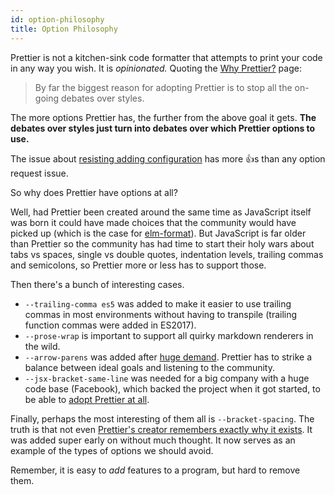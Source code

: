 ```yaml
---
id: option-philosophy
title: Option Philosophy
---
```


Prettier is not a kitchen-sink code formatter that attempts to print your code in any way you wish. It is _opinionated._ Quoting the [Why Prettier?](why-prettier.md) page:

> By far the biggest reason for adopting Prettier is to stop all the on-going debates over styles.

The more options Prettier has, the further from the above goal it gets. **The debates over styles just turn into debates over which Prettier options to use.**

The issue about [resisting adding configuration](https://github.com/prettier/prettier/issues/40) has more 👍s than any option request issue.

So why does Prettier have options at all?

Well, had Prettier been created around the same time as JavaScript itself was born it could have made choices that the community would have picked up (which is the case for [elm-format](https://github.com/avh4/elm-format/)). But JavaScript is far older than Prettier so the community has had time to start their holy wars about tabs vs spaces, single vs double quotes, indentation levels, trailing commas and semicolons, so Prettier more or less has to support those.

Then there's a bunch of interesting cases.

- `--trailing-comma es5` was added to make it easier to use trailing commas in most environments without having to transpile (trailing function commas were added in ES2017).
- `--prose-wrap` is important to support all quirky markdown renderers in the wild.
- `--arrow-parens` was added after [huge demand](https://github.com/prettier/prettier/issues/812). Prettier has to strike a balance between ideal goals and listening to the community.
- `--jsx-bracket-same-line` was needed for a big company with a huge code base (Facebook), which backed the project when it got started, to be able to [adopt Prettier at all](https://github.com/prettier/prettier/pull/661#issuecomment-295770645).

Finally, perhaps the most interesting of them all is `--bracket-spacing`.
The truth is that not even [Prettier's creator remembers exactly why it exists](https://github.com/prettier/prettier/issues/715#issuecomment-281096495). It was added super early on without much thought. It now serves as an example of the types of options we should avoid.

Remember, it is easy to _add_ features to a program, but hard to remove them.
